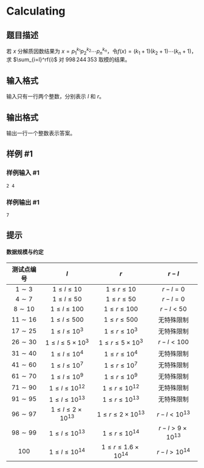 # Calculating

## 题目描述

若 $x$ 分解质因数结果为 $x=p_1^{k_1}p_2^{k_2}\cdots p_n^{k_n}$，令$f(x)=(k_1+1)(k_2+1)\cdots (k_n+1)$，求 $\sum_{i=l}^rf(i)$ 对 $998\,244\,353$ 取模的结果。

## 输入格式

输入只有一行两个整数，分别表示 $l$ 和 $r$。

## 输出格式

输出一行一个整数表示答案。

## 样例 #1

### 样例输入 #1
```
2 4
```

### 样例输出 #1

```
7
```

## 提示

#### 数据规模与约定

| 测试点编号 | $l$ | $r$ | $r-l$ |
| :----------: | :----------: | :----------: | :----------: |
| $1\sim 3$ | $1\le l\le 10$ | $1\le r\le 10$ | $r-l=0$ |
| $4\sim 7$ | $1\le l\le 50$ | $1\le r\le 50$ |$r-l=0$ |
| $8\sim 10$ | $1\le l\le 100$ | $1\le r\le 100$ |$r-l<50$ |
| $11\sim 16$ | $1\le l\le 500$ | $1\le r\le 500$ | 无特殊限制 |
| $17\sim 25$ | $1\le l \le 10^3$ | $1\le r \le 10^3$ | 无特殊限制 |
| $26\sim 30$ | $1\le l \le 5\times 10^3$ | $1\le r \le 5\times 10^3$ | $r-l<100$ |
| $31\sim 40$ | $1\le l \le 10^4$ | $1\le r \le 10^4$ |无特殊限制  |
| $41\sim 60$ | $1\le l \le 10^7$ | $1\le r \le 10^7$ | 无特殊限制 |
| $61\sim 70$ | $1\le l \le 10^9$ | $1\le r \le 10^9$ | 无特殊限制 |
| $71\sim 90$ | $1\le l \le 10^{12}$ | $1\le r \le 10^{12}$ | 无特殊限制 |
| $91\sim 95$ | $1\le l \le 10^{13}$ | $1\le r \le 10^{13}$ | 无特殊限制 |
| $96\sim 97$ | $1\le l \le 2\times 10^{13}$ | $1\le r \le 2\times 10^{13}$ | $r-l<10^{13}$ |
| $98\sim 99$ | $1\le l \le 10^{13}$ | $1\le r \le 10^{14}$ | $r-l>9\times 10^{13}$ |
| $100$ | $1\le l \le 10^{14}$ | $1\le r \le 1.6\times 10^{14}$ | $r-l>10^{14}$ |
